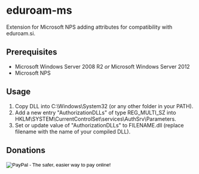 eduroam-ms
==========

Extension for Microsoft NPS adding attributes for compatibility with eduroam.si.

## Prerequisites

* Microsoft Windows Server 2008 R2 _or_ Microsoft Windows Server 2012
* Microsoft NPS

## Usage

1. Copy DLL into C:\Windows\System32 (or any other folder in your PATH).
2. Add a new entry "AuthorizationDLLs" of type REG_MULTI_SZ into HKLM\SYSTEM\CurrentControlSet\services\AuthSrv\Parameters.
3. Set or update value of "AuthorizationDLLs" to FILENAME.dll (replace filename with the name of your compiled DLL).

## Donations

<form action="https://www.paypal.com/cgi-bin/webscr" method="post">
<input type="hidden" name="cmd" value="_s-xclick">
<input type="hidden" name="hosted_button_id" value="R8NUTFXR7JSNQ">
<input type="image" src="https://www.paypalobjects.com/en_US/i/btn/btn_donate_LG.gif" border="0" name="submit" alt="PayPal - The safer, easier way to pay online!">
<img alt="" border="0" src="https://www.paypalobjects.com/en_US/i/scr/pixel.gif" width="1" height="1">
</form>
